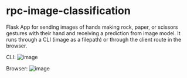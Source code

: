 # rpc-image-classification
Flask App for sending images of hands making rock, paper, or scissors gestures with their hand and receiving a prediction from image model.
It runs through a CLI (image as a filepath) or through the client route in the browser.

CLI:
![image](https://user-images.githubusercontent.com/98848327/170149441-ff381e90-a3af-4f4a-ae8a-fe35ca54abaa.png)

Browser:
![image](https://user-images.githubusercontent.com/98848327/170149164-3c357216-05c0-400d-84db-2e6558ce39d4.png)
